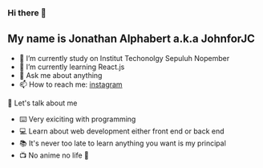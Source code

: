 ### Hi there 👋

## My name is Jonathan Alphabert a.k.a JohnforJC

- 🔭 I’m currently study on Institut Techonolgy Sepuluh Nopember
- 🌱 I’m currently learning React.js
- 💬 Ask me about anything
- 📫 How to reach me: [instagram](https://www.instagram.com/jonathan_alpha/)

:boy: Let's talk about me

- :keyboard: Very exiciting with programming
- :computer: Learn about web development either front end or back end
- :books: It's never too late to learn anything you want is my principal
- :tv: No anime no life :rofl:
